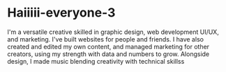# Haiiiii-everyone-3
I'm a versatile creative skilled in graphic design, web development UI/UX, and marketing. I've built websites for people and friends. I have also created and edited my own content, and managed marketing for other creators, using my strength with data and numbers to grow. Alongside design, I made music blending creativity with technical skillss
